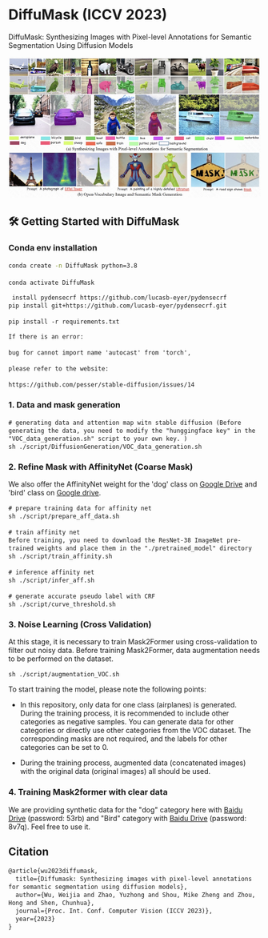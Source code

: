# 



# DiffuMask (ICCV 2023)
DiffuMask: Synthesizing Images with Pixel-level Annotations for Semantic Segmentation Using Diffusion Models

<p align="center">
<img src="./1684329483514.jpg" width="800px"/>  
<br>
</p>


## :hammer_and_wrench: Getting Started with DiffuMask
### Conda env installation

```sh
conda create -n DiffuMask python=3.8

conda activate DiffuMask
```

```
 install pydensecrf https://github.com/lucasb-eyer/pydensecrf
pip install git+https://github.com/lucasb-eyer/pydensecrf.git

pip install -r requirements.txt
```
```
If there is an error: 

bug for cannot import name 'autocast' from 'torch', 

please refer to the website:  

https://github.com/pesser/stable-diffusion/issues/14
```

### 1. Data and mask generation
```
# generating data and attention map witn stable diffusion (Before generating the data, you need to modify the "hunggingface key" in the "VOC_data_generation.sh" script to your own key. )
sh ./script/DiffusionGeneration/VOC_data_generation.sh
```

### 2. Refine Mask with AffinityNet (Coarse Mask)

We also offer the AffinityNet weight for the 'dog' class on [Google Drive](https://drive.google.com/file/d/1rZJRUl-bCDNTFwGbCg6EO8GrtXcjguiJ/view?usp=sharing) and 'bird' class on [Google drive](https://drive.google.com/file/d/1622_4opTZko0COXuWN_RZ8ZGhioyVeqo/view?usp=sharing).
```
# prepare training data for affinity net
sh ./script/prepare_aff_data.sh

# train affinity net
Before training, you need to download the ResNet-38 ImageNet pre-trained weights and place them in the "./pretrained_model" directory
sh ./script/train_affinity.sh

# inference affinity net
sh ./script/infer_aff.sh

# generate accurate pseudo label with CRF
sh ./script/curve_threshold.sh
```

### 3. Noise Learning (Cross Validation) 

At this stage, it is necessary to train Mask2Former using cross-validation to filter out noisy data. Before training Mask2Former, data augmentation needs to be performed on the dataset.
```
sh ./script/augmentation_VOC.sh
```


To start training the model, please note the following points:

- In this repository, only data for one class (airplanes) is generated. During the training process, it is recommended to include other categories as negative samples. You can generate data for other categories or directly use other categories from the VOC dataset. The corresponding masks are not required, and the labels for other categories can be set to 0.

- During the training process, augmented data (concatenated images) with the original data (original images) all should be used.

### 4. Training Mask2former with clear data


We are providing synthetic data for the "dog" category here with [Baidu Drive](https://pan.baidu.com/s/1rtr610DYrjgepDKBrMrmkQ) (password: 53rb) and "Bird" category  with [Baidu Drive](https://pan.baidu.com/s/1REbkL0Q5go9zzLzr36cHyg) (password: 8v7q). Feel free to use it.



## Citation

```
@article{wu2023diffumask,
  title={Diffumask: Synthesizing images with pixel-level annotations for semantic segmentation using diffusion models},
  author={Wu, Weijia and Zhao, Yuzhong and Shou, Mike Zheng and Zhou, Hong and Shen, Chunhua},
  journal={Proc. Int. Conf. Computer Vision (ICCV 2023)},
  year={2023}
}
```
